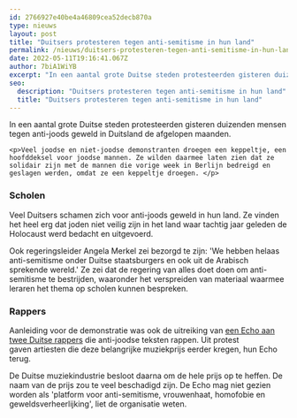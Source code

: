 ```yaml
---
id: 2766927e40be4a46809cea52decb870a
type: nieuws
layout: post
title: "Duitsers protesteren tegen anti-semitisme in hun land"
permalink: /nieuws/duitsers-protesteren-tegen-anti-semitisme-in-hun-land/
date: 2022-05-11T19:16:41.067Z
author: 7biA1WiYB
excerpt: "In een aantal grote Duitse steden protesteerden gisteren duizenden mensen tegen anti-joods geweld in Duitsland de afgelopen maanden.  "
seo:
  description: "Duitsers protesteren tegen anti-semitisme in hun land"
  title: "Duitsers protesteren tegen anti-semitisme in hun land"
---
```

In een aantal grote Duitse steden protesteerden gisteren duizenden mensen tegen anti-joods geweld in Duitsland de afgelopen maanden.  

    <p>Veel joodse en niet-joodse demonstranten droegen een keppeltje, een hoofddeksel voor joodse mannen. Ze wilden daarmee laten zien dat ze solidair zijn met de mannen die vorige week in Berlijn bedreigd en geslagen werden, omdat ze een keppeltje droegen. </p>
<h3>Scholen</h3>
<p>Veel Duitsers schamen zich voor anti-joods geweld in hun land. Ze vinden het heel erg dat joden niet veilig zijn in het land waar tachtig jaar geleden de Holocaust werd bedacht en uitgevoerd.</p>
<p>Ook regeringsleider Angela Merkel zei bezorgd te zijn: 'We hebben helaas anti-semitisme onder Duitse staatsburgers en ook uit de Arabisch sprekende wereld.' Ze zei dat de regering van alles doet doen om anti-semitisme te bestrijden, waaronder het verspreiden van materiaal waarmee leraren het thema op scholen kunnen bespreken.</p>
<h3>Rappers</h3>
<p>Aanleiding voor de demonstratie was ook de uitreiking van <a href="https://7dagen.netlify.app/nieuws/woede-over-muziekprijs-voor-duitse-rappers-0">een Echo aan twee Duitse rappers</a> die anti-joodse teksten rappen. Uit protest gaven artiesten die deze belangrijke muziekprijs eerder kregen, hun Echo terug.</p>
<p>De Duitse muziekindustrie besloot daarna om de hele prijs op te heffen. De naam van de prijs zou te veel beschadigd zijn. De Echo mag niet gezien worden als 'platform voor anti-semitisme, vrouwenhaat, homofobie en geweldsverheerlijking', liet de organisatie weten. </p>  

